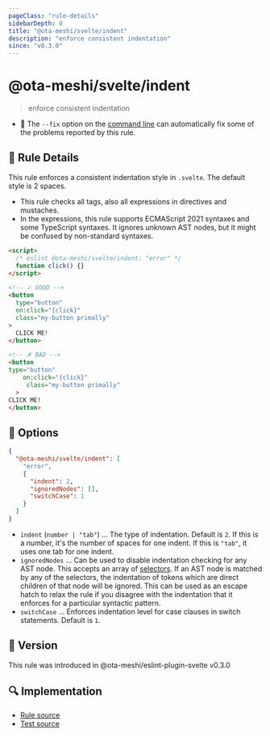 ```yaml
---
pageClass: "rule-details"
sidebarDepth: 0
title: "@ota-meshi/svelte/indent"
description: "enforce consistent indentation"
since: "v0.3.0"
---
```


# @ota-meshi/svelte/indent

> enforce consistent indentation

- :wrench: The `--fix` option on the [command line](https://eslint.org/docs/user-guide/command-line-interface#fixing-problems) can automatically fix some of the problems reported by this rule.

## :book: Rule Details

This rule enforces a consistent indentation style in `.svelte`. The default style is 2 spaces.

- This rule checks all tags, also all expressions in directives and mustaches.
- In the expressions, this rule supports ECMAScript 2021 syntaxes and some TypeScript syntaxes. It ignores unknown AST nodes, but it might be confused by non-standard syntaxes.

<eslint-code-block fix>

<!--eslint-skip-->
<!-- prettier-ignore -->

```html
<script>
  /* eslint @ota-meshi/svelte/indent: "error" */
  function click() {}
</script>

<!-- ✓ GOOD -->
<button
  type="button"
  on:click="{click}"
  class="my-button primally"
>
  CLICK ME!
</button>

<!-- ✗ BAD -->
<button
type="button"
    on:click="{click}"
     class="my-button primally"
  >
CLICK ME!
</button>
```

</eslint-code-block>

## :wrench: Options

```json
{
  "@ota-meshi/svelte/indent": [
    "error",
    {
      "indent": 2,
      "ignoredNodes": [],
      "switchCase": 1
    }
  ]
}
```

- `indent` (`number | "tab"`) ... The type of indentation. Default is `2`. If this is a number, it's the number of spaces for one indent. If this is `"tab"`, it uses one tab for one indent.
- `ignoredNodes` ... Can be used to disable indentation checking for any AST node. This accepts an array of [selectors](https://eslint.org/docs/developer-guide/selectors). If an AST node is matched by any of the selectors, the indentation of tokens which are direct children of that node will be ignored. This can be used as an escape hatch to relax the rule if you disagree with the indentation that it enforces for a particular syntactic pattern.
- `switchCase` ... Enforces indentation level for case clauses in switch statements. Default is `1`.

## :rocket: Version

This rule was introduced in @ota-meshi/eslint-plugin-svelte v0.3.0

## :mag: Implementation

- [Rule source](https://github.com/ota-meshi/eslint-plugin-svelte/blob/main/src/rules/indent.ts)
- [Test source](https://github.com/ota-meshi/eslint-plugin-svelte/blob/main/tests/src/rules/indent.ts)
